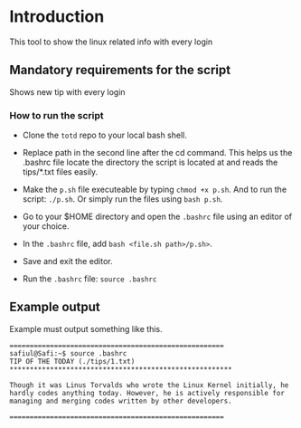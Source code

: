 # Introduction 
This tool to show the linux related info with every login
 
## Mandatory requirements for the script

Shows new tip with every login 


### How to run the script 
- Clone the `totd` repo to your local bash shell.
- Replace path in the second line after the cd command. This helps us the .bashrc file locate the directory the script is located at and reads the tips/*.txt files easily.
- Make the `p.sh` file executeable by typing `chmod +x p.sh`. And to  run the script: `./p.sh`. Or simply run the files using `bash p.sh`.

- Go to your $HOME directory and open the `.bashrc` file using an editor of your choice.
- In the `.bashrc` file, add `bash <file.sh path>/p.sh>`.
- Save and exit the editor. 
- Run the `.bashrc` file: `source .bashrc`

## Example output 
Example must output something like this.


```
=====================================================
safiul@Safi:~$ source .bashrc
TIP OF THE TODAY (./tips/1.txt)
*******************************************************

Though it was Linus Torvalds who wrote the Linux Kernel initially, he hardly codes anything today. However, he is actively responsible for managing and merging codes written by other developers.

=====================================================
```


